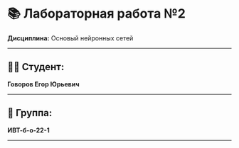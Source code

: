 # 📚 Лабораторная работа №2 

**Дисциплина:** Основый нейронных сетей

---

## 👨‍🎓 Студент:  
**Говоров Егор Юрьевич**  

---

## 👥 Группа:  
**ИВТ-б-о-22-1**  

---
